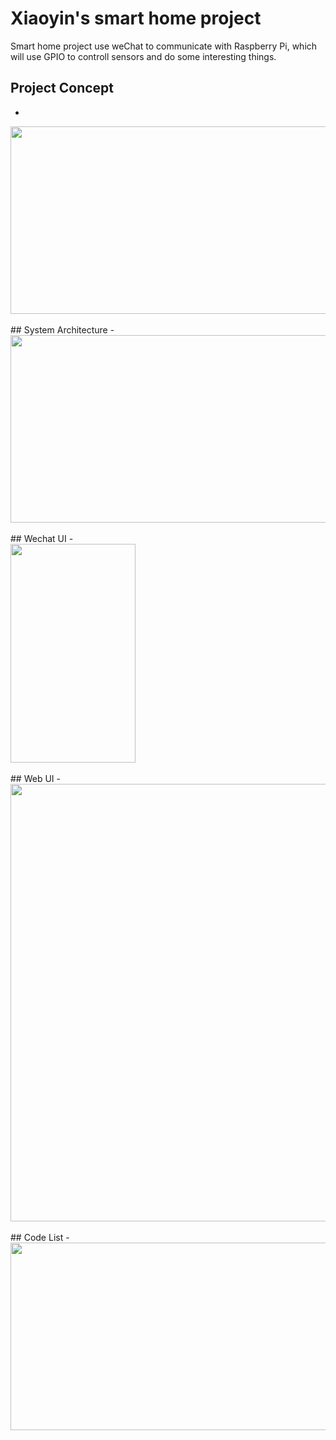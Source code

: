 # Xiaoyin's smart home project

Smart home project use weChat to communicate with Raspberry Pi, which will use GPIO to controll sensors and do some interesting things.

## Project Concept
-
<div align=left><img width="550" height="300" src="https://raw.githubusercontent.com/lxyoutlook/smarthome/master/common/images/concept.png"/></div>
<br>
## System Architecture
-
<div align=left><img width="550" height="300" src="https://raw.githubusercontent.com/lxyoutlook/smarthome/master/common/images/architecuture.png"/></div>
<br>
## Wechat UI
-
<div align=left><img width="200" height="350" src="https://raw.githubusercontent.com/lxyoutlook/smarthome/master/common/images/wechatUI.png"/></div>
<br>
## Web UI
-
<div align=left><img width="600" height="700" src="https://raw.githubusercontent.com/lxyoutlook/smarthome/master/common/images/WebUI.png"/></div>
<br>
## Code List
-
<div align=left><img width="600" height="300" src="https://raw.githubusercontent.com/lxyoutlook/smarthome/master/common/images/codelist.png"/></div>
<br>





